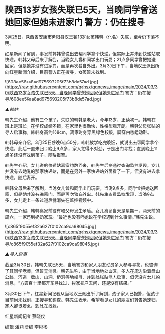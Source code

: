 # 陕西13岁女孩失联已5天，当晚同学曾送她回家但她未进家门 警方：仍在搜寻

3月25日，陕西省安康市紫阳县汉王镇13岁女孩韩韩（化名）失联，至今仍下落不明。

红星新闻了解到，事发前韩韩曾说出去帮同学拿个快递，但实际上并未到快递站取快递。韩韩父母后来了解到，当晚女儿曾和同学出门玩耍；21点多同学曾把她送回家，但是她并没有进家门，而是再次独自外出。3月30日下午，当地汉王派出所向红星新闻介绍，目前警方正在搜寻，女孩暂未找到。

![608ee56aa8ad975693205f73b8de57ad.jpg](https://raw.githubusercontent.com/qqhsx/qqnews_image/main/2024/03/30/陕西13岁女孩失联已5天，当晚同学曾送她回家但她未进家门 警方：仍在搜寻/608ee56aa8ad975693205f73b8de57ad.jpg)

_▲韩韩_

韩先生介绍，他有三个孩子，失联的韩韩是老大，今年13岁，正读初一。韩韩在班上是班长，在学校成绩不错，在家里也很勤快，性格乐观开朗。韩韩父母张贴的寻人启事称，韩韩身高约168cm，离家时身穿黑绿色校服，脚穿白咖运动鞋。

韩韩母亲介绍，3月25日傍晚6点50分，韩韩放学吃完晚饭，就说出去帮同学拿个快递，此后一直未归；晚上9点多，家人觉得不对劲，于是出门寻找；直到晚上11点多还没有找到孩子，随后报警。

韩先生介绍，女儿说的快递站离家约数百米，韩先生后来通过查询监控发现，女儿并没有去她说的那家快递站，而是在另外一家快递站外面看了一下，但没有进去拿快递，随后离开。

韩韩父母后来了解到，当晚女儿曾和同学出门玩耍，当晚9点多，同学曾把她送回家，但是她并没有进家门，而是再次独自外出。韩先生查看监控发现，当晚9点多，女儿走上一条过道后就消失在监控视频中。

韩先生介绍，韩韩离家前没有和父母发生矛盾。女儿离家当天是星期一，两天前的周六，一家还到奶奶家玩。“最近也没有听她说在学校遇到什么事情。”韩先生说。

![c865f9055ef32a627f0102ca9ca98045.jpg](https://raw.githubusercontent.com/qqhsx/qqnews_image/main/2024/03/30/陕西13岁女孩失联已5天，当晚同学曾送她回家但她未进家门 警方：仍在搜寻/c865f9055ef32a627f0102ca9ca98045.jpg)

_▲寻人启事_

截至3月30日，韩韩失联已5天，当地警方和家人朋友动员多人参与寻找，也咨询了其同学老师，但暂无消息。韩先生称，由于当地地处山区，多人在周边沿着盘山公路、河道、后山、山洞、桥洞等地搜寻，并到处张贴寻人启事，但仍没有女儿的消息，“方圆百十里都开车寻找过，挨家挨户去问，还是没有结果。”

3月30日下午，红星新闻记者从当地汉王派出所了解到，孩子家人已报警，但孩子目前尚未找到，正搜寻和调查。韩先生表示，希望看见女儿的朋友们转告她速归，家人都很着急，到处在找她。

红星新闻记者 蔡晓仪

编辑 潘莉 责编 李彬彬

